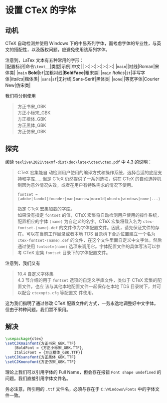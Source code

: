# 设置 CTeX 的字体

## 动机

CTeX 自动检测并使用 Windows 下的中易系列字体，而考虑字体的专业性，与英文的搭配性，以及版权问题，应避免使用该系列字体。

注意到，LaTex 文本有五种常用的字形：  
|配置标识|命令`\text__`|类型|示例|中文|
|:-:|:-:|:-:|:-:|:-:|
|`main`||衬线|$\text{Roman}$|宋体类|
|`main` **Bold**|`bf`|加粗衬线|$\textbf{BoldFace}$|粗宋类|
|`main` *Italics*|`it`|手写字体|$\textit{Italics}$|楷体类|
|`sans`|`sf`|无衬线|$\textsf{Sans-Serif}$|黑体类|
|`mono`||等宽字体|Courier New|仿宋类|

我们将分别使用  
> 方正书宋_GBK  
方正小标宋_GBK  
方正楷体_GBK  
方正黑体_GBK  
方正仿宋_GBK

## 探究

阅读 `texlive\2021\texmf-dist\doc\latex\ctex\ctex.pdf` 中 4.3 的说明：

> CTeX 宏集能自
动检测用户使用的编译方式和操作系统，选择合适的底层支持和字库……但是 CTeX 仍然提供了一系列选项，供在 CTeX 的自动选择机制因为意外情况失效，或者在用户有特殊需求的情况下使用。
> ```
> fontset = ⟨adobe|fandol|founder|mac|macnew|macold|ubuntu|windows|none|...⟩
> ```
> 指定 CTeX 宏集加载的字库。  
> 如果没有指定 `fontset` 的值，CTeX 宏集将自动检测用户使用的操作系统，配置相应的字体
> `⟨name⟩` 为自定义的名字。CTeX 宏集将载入名为 `ctex-fontset-⟨name⟩.def` 的文件作为字体配置文件。因此，请先保证文件的存在。可以在当前工作目录或者本地 TDS 目录树下合适位置建立一个名为 `ctex-fontset-⟨name⟩.def` 的文件，在这个文件里面自定义中文字体。然后通过使用 `fontset=⟨name⟩` 选项来调用它。字体配置文件的具体写法可以参考 CTeX
宏集 `fontset` 目录下的字体配置文件。

注意到，我们又有

> 10.4 自定义字体集  
4.3 节介绍的用于 `fontset` 选项的自定义字库文件，类似于 CTeX 宏集的配置文件，也应
该与其他本地配置文件一起保存在本地 TDS 目录树下，并可以配合 `ctexopts.cfg` 等配置文
件使用。

这为我们指明了通过修改 CTeX 配置文件的方式，一劳永逸地调整好中文字体。但由于种种问题，我们暂不采用。

## 解决

```latex
\usepackage{ctex}
\setCJKmainfont{方正书宋_GBK.TTF}
	[BoldFont = {方正小标宋_GBK.TTF}, 
	ItalicFont = {方正楷体_GBK.TTF}] 
\setCJKsansfont{方正黑体_GBK.TTF}
\setCJKmonofont{方正仿宋_GBK.TTF}
```

理论上我们可以引用字体的 Full Name，但会存在报错 `Font shape undefined` 的问题。我们直接引用字体文件名。

务必注意，所引用的 `.ttf` 文件名，必须与存在于 `C:\Windows\Fonts` 中的字体文件一致。
